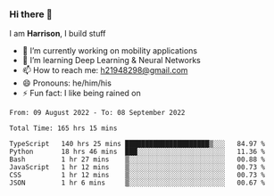 ### Hi there 👋

I am **Harrison**, I build stuff 

<!--
**drogon98/drogon98** is a ✨ _special_ ✨ repository because its `README.md` (this file) appears on your GitHub profile.

Here are some ideas to get you started:

- 🔭 I’m currently working on ...
- 🌱 I’m currently learning ...
- 👯 I’m looking to collaborate on ...
- 🤔 I’m looking for help with ...
- 💬 Ask me about ...
- 📫 How to reach me: ...
- 😄 Pronouns: ...
- ⚡ Fun fact: ...
-->
<!--[![Anurag's GitHub stats](https://github-readme-stats.vercel.app/api?username=drogon98&theme=merko&show_icons=true)](https://github.com/anuraghazra/github-readme-stats)-->

- 🔭 I’m currently working on mobility applications
- 🌱 I’m learning Deep Learning & Neural Networks
- 📫 How to reach me: h21948298@gmail.com
- 😄 Pronouns: he/him/his
- ⚡ Fun fact: I like being rained on

<!--START_SECTION:waka-->

```text
From: 09 August 2022 - To: 08 September 2022

Total Time: 165 hrs 15 mins

TypeScript   140 hrs 25 mins █████████████████████▒░░░   84.97 %
Python       18 hrs 46 mins  ███░░░░░░░░░░░░░░░░░░░░░░   11.36 %
Bash         1 hr 27 mins    ▒░░░░░░░░░░░░░░░░░░░░░░░░   00.88 %
JavaScript   1 hr 12 mins    ▒░░░░░░░░░░░░░░░░░░░░░░░░   00.73 %
CSS          1 hr 12 mins    ▒░░░░░░░░░░░░░░░░░░░░░░░░   00.73 %
JSON         1 hr 6 mins     ▒░░░░░░░░░░░░░░░░░░░░░░░░   00.67 %
```

<!--END_SECTION:waka-->
